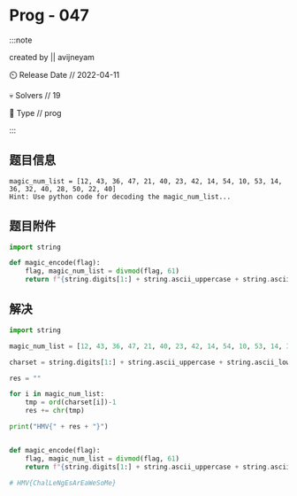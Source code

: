 # Prog - 047

:::note

created by || avijneyam

⏲️ Release Date // 2022-04-11

💀 Solvers // 19

🧩 Type // prog

:::

## 题目信息

```plaintext
magic_num_list = [12, 43, 36, 47, 21, 40, 23, 42, 14, 54, 10, 53, 14, 36, 32, 40, 28, 50, 22, 40]
Hint: Use python code for decoding the magic_num_list...
```

## 题目附件

```python
import string

def magic_encode(flag):
    flag, magic_num_list = divmod(flag, 61)
    return f"{string.digits[1:] + string.ascii_uppercase + string.ascii_lowercase}" [magic_num_list]
```

## 解决

```python
import string

magic_num_list = [12, 43, 36, 47, 21, 40, 23, 42, 14, 54, 10, 53, 14, 36, 32, 40, 28, 50, 22, 40]

charset = string.digits[1:] + string.ascii_uppercase + string.ascii_lowercase

res = ""

for i in magic_num_list:
    tmp = ord(charset[i])-1
    res += chr(tmp)

print("HMV{" + res + "}")


def magic_encode(flag):
    flag, magic_num_list = divmod(flag, 61)
    return f"{string.digits[1:] + string.ascii_uppercase + string.ascii_lowercase}"[magic_num_list]

# HMV{ChalLeNgEsArEaWeSoMe}
```
